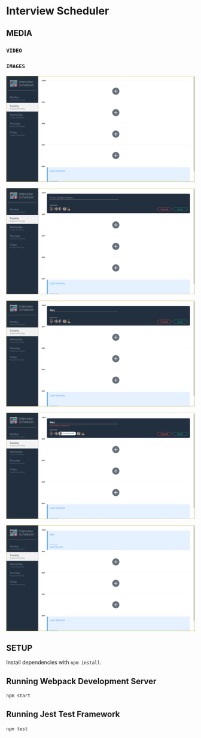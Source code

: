 # Interview Scheduler

## MEDIA

### **`VIDEO`**


### **`IMAGES`**

![1](./docs/images/1.png)

![2](./docs/images/2.png)

![3](./docs/images/3.png)

![4](./docs/images/4.png)

![5](./docs/images/5.png)


## SETUP

Install dependencies with `npm install`.

## Running Webpack Development Server

```sh
npm start
```

## Running Jest Test Framework

```sh
npm test
```